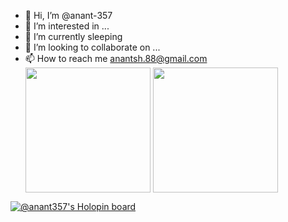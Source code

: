 - 👋 Hi, I’m @anant-357
- 👀 I’m interested in ...
- 🌱 I’m currently sleeping
- 💞️ I’m looking to collaborate on ...
- 📫 How to reach me anantsh.88@gmail.com
  <img height=200 align="center" src="https://github-readme-stats.vercel.app/api?username=anant-357" />
  <img height=200 align="center" src="https://github-readme-stats.vercel.app/api/top-langs?username=anant-357&layout=compact&langs_count=8&card_width=320" />

  
[![@anant357's Holopin board](https://holopin.me/anant357)](https://holopin.io/@anant357)
<!---
anant-357/anant-357 is a ✨ special ✨ repository because its `README.md` (this file) appears on your GitHub profile.
You can click the Preview link to take a look at your changes.
--->
